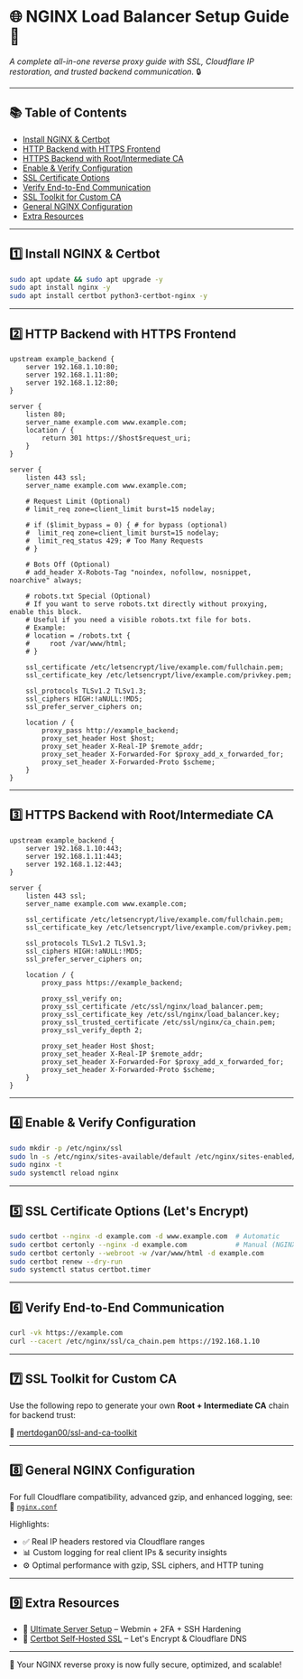 
# 🌐 NGINX Load Balancer Setup Guide 🚦  
*A complete all-in-one reverse proxy guide with SSL, Cloudflare IP restoration, and trusted backend communication.* 🔒

---

## 📚 Table of Contents  
- [Install NGINX & Certbot](#1️⃣-install-nginx--certbot)  
- [HTTP Backend with HTTPS Frontend](#2️⃣-http-backend-with-https-frontend)  
- [HTTPS Backend with Root/Intermediate CA](#3️⃣-https-backend-with-rootintermediate-ca)  
- [Enable & Verify Configuration](#4️⃣-enable--verify-configuration)  
- [SSL Certificate Options](#5️⃣-ssl-certificate-options-lets-encrypt)  
- [Verify End-to-End Communication](#6️⃣-verify-end-to-end-communication)  
- [SSL Toolkit for Custom CA](#7️⃣-ssl-toolkit-for-custom-ca)  
- [General NGINX Configuration](#8️⃣-general-nginx-configuration)  
- [Extra Resources](#9️⃣-extra-resources)

---

## 1️⃣ Install NGINX & Certbot

```bash
sudo apt update && sudo apt upgrade -y
sudo apt install nginx -y
sudo apt install certbot python3-certbot-nginx -y
```

---

## 2️⃣ HTTP Backend with HTTPS Frontend

```nginx
upstream example_backend {
    server 192.168.1.10:80;
    server 192.168.1.11:80;
    server 192.168.1.12:80;
}
```

```nginx
server {
    listen 80;
    server_name example.com www.example.com;
    location / {
        return 301 https://$host$request_uri;
    }
}

server {
    listen 443 ssl;
    server_name example.com www.example.com;

    # Request Limit (Optional)
    # limit_req zone=client_limit burst=15 nodelay;

    # if ($limit_bypass = 0) { # for bypass (optional)
    #  limit_req zone=client_limit burst=15 nodelay;
    #  limit_req_status 429; # Too Many Requests
    # }

    # Bots Off (Optional)
    # add_header X-Robots-Tag "noindex, nofollow, nosnippet, noarchive" always;

    # robots.txt Special (Optional)
    # If you want to serve robots.txt directly without proxying, enable this block.
    # Useful if you need a visible robots.txt file for bots.
    # Example:
    # location = /robots.txt {
    #     root /var/www/html;
    # }

    ssl_certificate /etc/letsencrypt/live/example.com/fullchain.pem;
    ssl_certificate_key /etc/letsencrypt/live/example.com/privkey.pem;

    ssl_protocols TLSv1.2 TLSv1.3;
    ssl_ciphers HIGH:!aNULL:!MD5;
    ssl_prefer_server_ciphers on;

    location / {
        proxy_pass http://example_backend;
        proxy_set_header Host $host;
        proxy_set_header X-Real-IP $remote_addr;
        proxy_set_header X-Forwarded-For $proxy_add_x_forwarded_for;
        proxy_set_header X-Forwarded-Proto $scheme;
    }
}
```

---

## 3️⃣ HTTPS Backend with Root/Intermediate CA

```nginx
upstream example_backend {
    server 192.168.1.10:443;
    server 192.168.1.11:443;
    server 192.168.1.12:443;
}

server {
    listen 443 ssl;
    server_name example.com www.example.com;

    ssl_certificate /etc/letsencrypt/live/example.com/fullchain.pem;
    ssl_certificate_key /etc/letsencrypt/live/example.com/privkey.pem;

    ssl_protocols TLSv1.2 TLSv1.3;
    ssl_ciphers HIGH:!aNULL:!MD5;
    ssl_prefer_server_ciphers on;

    location / {
        proxy_pass https://example_backend;

        proxy_ssl_verify on;
        proxy_ssl_certificate /etc/ssl/nginx/load_balancer.pem;
        proxy_ssl_certificate_key /etc/ssl/nginx/load_balancer.key;
        proxy_ssl_trusted_certificate /etc/ssl/nginx/ca_chain.pem;
        proxy_ssl_verify_depth 2;

        proxy_set_header Host $host;
        proxy_set_header X-Real-IP $remote_addr;
        proxy_set_header X-Forwarded-For $proxy_add_x_forwarded_for;
        proxy_set_header X-Forwarded-Proto $scheme;
    }
}
```

---

## 4️⃣ Enable & Verify Configuration

```bash
sudo mkdir -p /etc/nginx/ssl
sudo ln -s /etc/nginx/sites-available/default /etc/nginx/sites-enabled/
sudo nginx -t
sudo systemctl reload nginx
```

---

## 5️⃣ SSL Certificate Options (Let's Encrypt)

```bash
sudo certbot --nginx -d example.com -d www.example.com  # Automatic
sudo certbot certonly --nginx -d example.com            # Manual (NGINX)
sudo certbot certonly --webroot -w /var/www/html -d example.com
sudo certbot renew --dry-run
sudo systemctl status certbot.timer
```

---

## 6️⃣ Verify End-to-End Communication

```bash
curl -vk https://example.com
curl --cacert /etc/nginx/ssl/ca_chain.pem https://192.168.1.10
```

---

## 7️⃣ SSL Toolkit for Custom CA

Use the following repo to generate your own **Root + Intermediate CA** chain for backend trust:

🔗 [mertdogan00/ssl-and-ca-toolkit](https://github.com/mertdogan00/ssl-and-ca-toolkit)

---

## 8️⃣ General NGINX Configuration

For full Cloudflare compatibility, advanced gzip, and enhanced logging, see:  
📁 [`nginx.conf`](./nginx.conf)

Highlights:
- ✅ Real IP headers restored via Cloudflare ranges
- 📊 Custom logging for real client IPs & security insights
- ⚙ Optimal performance with gzip, SSL ciphers, and HTTP tuning

---

## 9️⃣ Extra Resources

- 📘 [Ultimate Server Setup](https://github.com/mertdogan00/ultimate-server-setup) – Webmin + 2FA + SSH Hardening  
- 🔐 [Certbot Self-Hosted SSL](https://github.com/mertdogan00/certbot-self-hosted-ssl) – Let's Encrypt & Cloudflare DNS

---

🎯 Your NGINX reverse proxy is now fully secure, optimized, and scalable!
